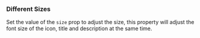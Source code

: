 ### Different Sizes

Set the value of the `size` prop to adjust the size, this property will adjust the font size of the icon, title and description at the same time.
